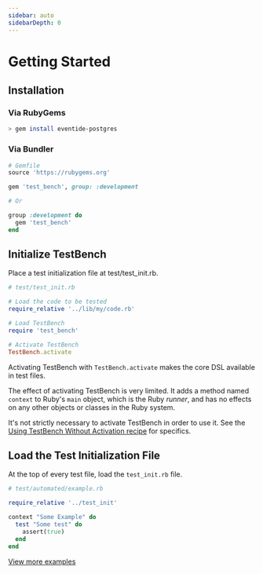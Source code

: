 ```yaml
---
sidebar: auto
sidebarDepth: 0
---
```


# Getting Started

## Installation

### Via RubyGems

``` bash
> gem install eventide-postgres
```

### Via Bundler

``` ruby
# Gemfile
source 'https://rubygems.org'

gem 'test_bench', group: :development

# Or

group :development do
  gem 'test_bench'
end
```

## Initialize TestBench

Place a test initialization file at test/test_init.rb.

``` ruby
# test/test_init.rb

# Load the code to be tested
require_relative '../lib/my/code.rb'

# Load TestBench
require 'test_bench'

# Activate TestBench
TestBench.activate
```

Activating TestBench with `TestBench.activate` makes the core DSL available in test files.

The effect of activating TestBench is very limited. It adds a method named `context` to Ruby's `main` object, which is the Ruby _runner_, and has no effects on any other objects or classes in the Ruby system.

It's not strictly necessary to activate TestBench in order to use it. See the [Using TestBench Without Activation recipe](/user-guide/recipes.md#using-testbench-without-activation) for specifics.

## Load the Test Initialization File

At the top of every test file, load the `test_init.rb` file.

``` ruby
# test/automated/example.rb

require_relative '../test_init'

context "Some Example" do
  test "Some test" do
    assert(true)
  end
end
```

[View more examples](/examples/)
